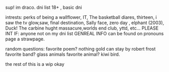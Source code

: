 sup! im draco. 
dni list 
18+ , basic dni

intrests:
perks of being a wallflower, IT, The basketball diares, thirteen, i saw the tv glow,saw, final destination, Sally face, zero day , elphant (2003), Duck! The carbine hught massacure,worlds end club, yttd, etc...
PLEASE INT IF:
anyone not on my dni list
GENREAL INFO 
can be found on pronouns page a strawpage. 

random questions:
favorite poem? nothing gold can stay by  robert frost
favorite band? glass animals 
favorite animal? kiwi bird.




the rest of this is a wip okay
